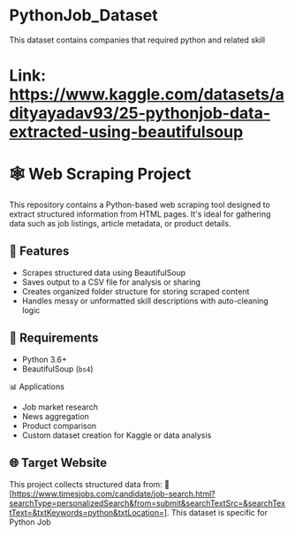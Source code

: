 # PythonJob_Dataset
This dataset contains companies that required python and related skill

# Link: https://www.kaggle.com/datasets/adityayadav93/25-pythonjob-data-extracted-using-beautifulsoup

# 🕸️ Web Scraping Project

This repository contains a Python-based web scraping tool designed to extract structured information from HTML pages. It's ideal for gathering data such as job listings, article metadata, or product details.

## 🚀 Features

- Scrapes structured data using BeautifulSoup
- Saves output to a CSV file for analysis or sharing
- Creates organized folder structure for storing scraped content
- Handles messy or unformatted skill descriptions with auto-cleaning logic

## 🧰 Requirements

- Python 3.6+
- BeautifulSoup (`bs4`)

📊 Applications
- Job market research
- News aggregation
- Product comparison
- Custom dataset creation for Kaggle or data analysis

## 🌐 Target Website

This project collects structured data from:
🔗 [https://www.timesjobs.com/candidate/job-search.html?searchType=personalizedSearch&from=submit&searchTextSrc=&searchTextText=&txtKeywords=python&txtLocation=]. This dataset is specific for Python Job
